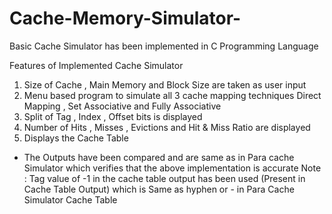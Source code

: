 # Cache-Memory-Simulator-
Basic Cache Simulator has been implemented in C Programming Language

Features of Implemented Cache Simulator
1. Size of Cache , Main Memory and Block Size are taken as user input
2. Menu based program to simulate all 3 cache mapping techniques Direct
Mapping , Set Associative and Fully Associative
3. Split of Tag , Index , Offset bits is displayed
4. Number of Hits , Misses , Evictions and Hit & Miss Ratio are displayed
5. Displays the Cache Table
* The Outputs have been compared and are same as in Para cache
Simulator which verifies that the above implementation is accurate
Note : Tag value of -1 in the cache table output has been used
(Present in Cache Table Output) which is Same as hyphen or - in Para
Cache Simulator Cache Table

